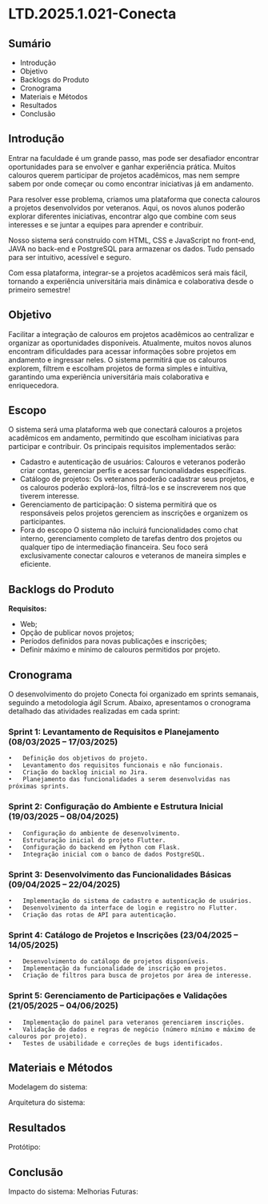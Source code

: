 # LTD.2025.1.021-Conecta

## Sumário
* Introdução
* Objetivo
* Backlogs do Produto
* Cronograma
* Materiais e Métodos
* Resultados
* Conclusão

## Introdução
Entrar na faculdade é um grande passo, mas pode ser desafiador encontrar oportunidades para se envolver e ganhar experiência prática. Muitos calouros querem participar de projetos acadêmicos, mas nem sempre sabem por onde começar ou como encontrar iniciativas já em andamento.

Para resolver esse problema, criamos uma plataforma que conecta calouros a projetos desenvolvidos por veteranos. Aqui, os novos alunos poderão explorar diferentes iniciativas, encontrar algo que combine com seus interesses e se juntar a equipes para aprender e contribuir.

Nosso sistema será construído com HTML, CSS e JavaScript no front-end, JAVA no back-end e PostgreSQL para armazenar os dados. Tudo pensado para ser intuitivo, acessível e seguro.

Com essa plataforma, integrar-se a projetos acadêmicos será mais fácil, tornando a experiência universitária mais dinâmica e colaborativa desde o primeiro semestre!

## Objetivo
Facilitar a integração de calouros em projetos acadêmicos ao centralizar e organizar as oportunidades disponíveis. Atualmente, muitos novos alunos encontram dificuldades para acessar informações sobre projetos em andamento e ingressar neles. O sistema permitirá que os calouros explorem, filtrem e escolham projetos de forma simples e intuitiva, garantindo uma experiência universitária mais colaborativa e enriquecedora.

## Escopo
O sistema será uma plataforma web que conectará calouros a projetos acadêmicos em andamento, permitindo que escolham iniciativas para participar e contribuir. Os principais requisitos implementados serão:

* Cadastro e autenticação de usuários: Calouros e veteranos poderão criar contas, gerenciar perfis e acessar funcionalidades específicas.
* Catálogo de projetos: Os veteranos poderão cadastrar seus projetos, e os calouros poderão explorá-los, filtrá-los e se inscreverem nos que tiverem interesse.
* Gerenciamento de participação: O sistema permitirá que os responsáveis pelos projetos gerenciem as inscrições e organizem os participantes.
* Fora do escopo O sistema não incluirá funcionalidades como chat interno, gerenciamento completo de tarefas dentro dos projetos ou qualquer tipo de intermediação financeira. Seu foco será exclusivamente conectar calouros e veteranos de maneira simples e eficiente.

## Backlogs do Produto
**Requisitos:**

* Web;
* ⁠Opção de publicar novos projetos;
* ⁠Períodos definidos para novas publicações e inscrições;
* ⁠Definir máximo e mínimo de calouros permitidos por projeto.

## Cronograma
O desenvolvimento do projeto Conecta foi organizado em sprints semanais, seguindo a metodologia ágil Scrum. Abaixo, apresentamos o cronograma detalhado das atividades realizadas em cada sprint:

### Sprint 1: Levantamento de Requisitos e Planejamento (08/03/2025 – 17/03/2025)
	•	Definição dos objetivos do projeto.
	•	Levantamento dos requisitos funcionais e não funcionais.
	•	Criação do backlog inicial no Jira.
	•	Planejamento das funcionalidades a serem desenvolvidas nas próximas sprints.

### Sprint 2: Configuração do Ambiente e Estrutura Inicial (19/03/2025 – 08/04/2025)
	•	Configuração do ambiente de desenvolvimento.
	•	Estruturação inicial do projeto Flutter.
	•	Configuração do backend em Python com Flask.
	•	Integração inicial com o banco de dados PostgreSQL.

### Sprint 3: Desenvolvimento das Funcionalidades Básicas (09/04/2025 – 22/04/2025)
	•	Implementação do sistema de cadastro e autenticação de usuários.
	•	Desenvolvimento da interface de login e registro no Flutter.
	•	Criação das rotas de API para autenticação.

### Sprint 4: Catálogo de Projetos e Inscrições (23/04/2025 – 14/05/2025)
	•	Desenvolvimento do catálogo de projetos disponíveis.
	•	Implementação da funcionalidade de inscrição em projetos.
	•	Criação de filtros para busca de projetos por área de interesse.

### Sprint 5: Gerenciamento de Participações e Validações (21/05/2025 – 04/06/2025)
	•	Implementação do painel para veteranos gerenciarem inscrições.
	•	Validação de dados e regras de negócio (número mínimo e máximo de calouros por projeto).
	•	Testes de usabilidade e correções de bugs identificados.

## Materiais e Métodos
Modelagem do sistema:

Arquitetura do sistema:

## Resultados
Protótipo:

## Conclusão
Impacto do sistema:
Melhorias Futuras:
